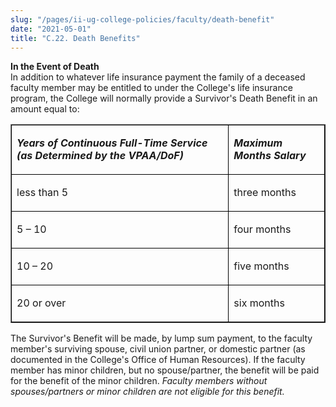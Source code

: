 ```yaml
---
slug: "/pages/ii-ug-college-policies/faculty/death-benefit"
date: "2021-05-01"
title: "C.22. Death Benefits"
---
```


**In the Event of Death**  
In addition to whatever life insurance payment the family of a deceased faculty member may be entitled to under the College's life insurance program, the College will normally provide a Survivor's Death Benefit in an amount equal to:

<table border="1">

<tbody>

<tr>

<td style="border-color:#000000; border-style:solid; border-width:1px">

**_Years of Continuous Full-Time Service (as Determined by the VPAA/DoF)_**

</td>

<td style="border-color:#000000; border-style:solid; border-width:1px">

**_Maximum Months Salary_**

</td>

</tr>

<tr>

<td style="border-color:#000000; border-style:solid; border-width:1px">

less than 5

</td>

<td style="border-color:#000000; border-style:solid; border-width:1px">

three months

</td>

</tr>

<tr>

<td style="border-color:#000000; border-style:solid; border-width:1px">

5 – 10

</td>

<td style="border-color:#000000; border-style:solid; border-width:1px">

four months

</td>

</tr>

<tr>

<td style="border-color:#000000; border-style:solid; border-width:1px">

10 – 20

</td>

<td style="border-color:#000000; border-style:solid; border-width:1px">

five months

</td>

</tr>

<tr>

<td style="border-color:#000000; border-style:solid; border-width:1px">

20 or over

</td>

<td style="border-color:#000000; border-style:solid; border-width:1px">

six months

</td>

</tr>

</tbody>

</table>

The Survivor's Benefit will be made, by lump sum payment, to the faculty member's surviving spouse, civil union partner, or domestic partner (as documented in the College's Office of Human Resources). If the faculty member has minor children, but no spouse/partner, the benefit will be paid for the benefit of the minor children. *Faculty members without spouses/partners or minor children are not eligible for this benefit.*
